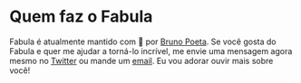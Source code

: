 # Quem faz o Fabula

Fabula é atualmente mantido com 💙 por <a href="https://www.twitter.com/elpoteta" target="_blank">Bruno Poeta</a>. Se você gosta do Fabula e quer me ajudar a torná-lo incrível, me envie uma mensagem agora mesmo no <a href="https://www.twitter.com/fabulaui" target="_blank">Twitter</a> ou mande um <a href="mailto:fabulaui@gmail.com" target="_blank">email</a>. Eu vou adorar ouvir mais sobre você!